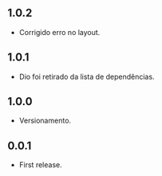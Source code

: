 ## 1.0.2

* Corrigido erro no layout.

## 1.0.1

* Dio foi retirado da lista de dependências.

## 1.0.0

* Versionamento.

## 0.0.1

* First release.
